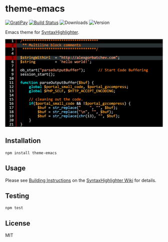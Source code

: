 # theme-emacs

[![GratiPay](https://img.shields.io/gratipay/user/alexgorbatchev.svg)](https://gratipay.com/alexgorbatchev/)
[![Build Status](https://travis-ci.org/syntaxhighlighter/theme-emacs.svg)](https://travis-ci.org/syntaxhighlighter/theme-emacs)
![Downloads](https://img.shields.io/npm/dm/theme-emacs.svg)
![Version](https://img.shields.io/npm/v/theme-emacs.svg)

Emacs theme for [SyntaxHighlighter](https://github.com/syntaxhighlighter/syntaxhighlighter).

<img src="screenshot.png" width="640" />

## Installation

```
npm install theme-emacs
```

## Usage

Please see [Building Instructions](https://github.com/syntaxhighlighter/syntaxhighlighter/wiki/Building) on the [SyntaxHighlighter Wiki](https://github.com/syntaxhighlighter/syntaxhighlighter/wiki) for details.

## Testing

```
npm test
```

## License

MIT
